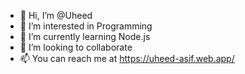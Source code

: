 - 👋 Hi, I’m @Uheed
- 👀 I’m interested in Programming
- 🌱 I’m currently learning Node.js
- 💞️ I’m looking to collaborate
- 📫 You can reach me at https://uheed-asif.web.app/

<!---
Uheed09/Uheed09 is a ✨ special ✨ repository because its `README.md` (this file) appears on your GitHub profile.
You can click the Preview link to take a look at your changes.
--->
